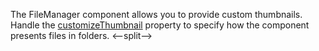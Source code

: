 The FileManager component allows you to provide custom thumbnails. Handle the [customizeThumbnail](/Documentation/ApiReference/UI_Components/dxFileManager/Configuration/#customizeThumbnail) property to specify how the component presents files in folders.
<--split-->